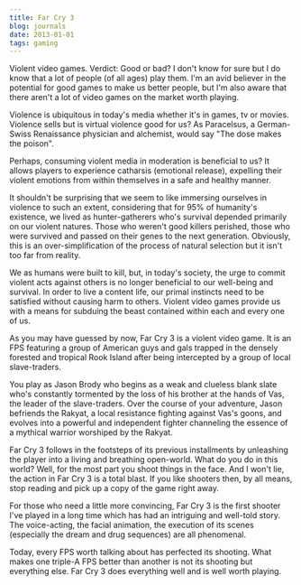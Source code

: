 ```yaml
---
title: Far Cry 3
blog: journals
date: 2013-01-01
tags: gaming
---
```

Violent video games. Verdict: Good or bad? I don't know for sure but I do know that a lot of people (of all ages) play them. I'm an avid believer in the potential for good games to make us better people, but I'm also aware that there aren't a lot of video games on the market worth playing.

Violence is ubiquitous in today's media whether it's in games, tv or movies. Violence sells but is virtual violence good for us? As Paracelsus, a German-Swiss Renaissance physician and alchemist, would say "The dose makes the poison".

Perhaps, consuming violent media in moderation is beneficial to us? It allows players to experience catharsis (emotional release), expelling their violent emotions from within themselves in a safe and healthy manner.

It shouldn't be surprising that we seem to like immersing ourselves in violence to such an extent, considering that for 95% of humanity's existence, we lived as hunter-gatherers who's survival depended primarily on our violent natures. Those who weren't good killers perished, those who were survived and passed on their genes to the next generation. Obviously, this is an over-simplification of the process of natural selection but it isn't too far from reality.

We as humans were built to kill, but, in today's society, the urge to commit violent acts against others is no longer beneficial to our well-being and survival. In order to live a content life, our primal instincts need to be satisfied without causing harm to others. Violent video games provide us with a means for subduing the beast contained within each and every one of us.

As you may have guessed by now, Far Cry 3 is a violent video game. It is an FPS featuring a group of American guys and gals trapped in the densely forested and tropical Rook Island after being intercepted by a group of local slave-traders.

You play as Jason Brody who begins as a weak and clueless blank slate who's constantly tormented by the loss of his brother at the hands of Vas, the leader of the slave-traders. Over the course of your adventure, Jason befriends the Rakyat, a local resistance fighting against Vas's goons, and evolves into a powerful and independent fighter channeling the essence of a mythical warrior worshiped by the Rakyat.

Far Cry 3 follows in the footsteps of its previous installments by unleashing the player into a living and breathing open-world. What do you do in this world? Well, for the most part you shoot things in the face. And I won't lie, the action in Far Cry 3 is a total blast. If you like shooters then, by all means, stop reading and pick up a copy of the game right away.

For those who need a little more convincing, Far Cry 3 is the first shooter I've played in a long time which has had an intriguing and well-told story. The voice-acting, the facial animation, the execution of its scenes (especially the dream and drug sequences) are all phenomenal.

Today, every FPS worth talking about has perfected its shooting. What makes one triple-A FPS better than another is not its shooting but everything else. Far Cry 3 does everything well and is well worth playing.
